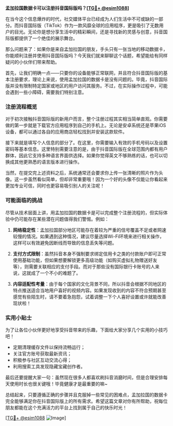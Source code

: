 **孟加拉国数据卡可以注册抖音国际版吗？[[TG💪+ @esim1088](https://t.me/s/esim1088)]**

在当今这个信息爆炸的时代，社交媒体平台已经成为人们生活中不可或缺的一部分。而抖音国际版（TikTok）作为一款风靡全球的应用程序，更是吸引了无数用户的目光。无论你是想分享生活中的精彩瞬间，还是寻找新的灵感与创意，抖音国际版都提供了一个绝佳的展示舞台。

那么问题来了：如果你是来自孟加拉国的朋友，手头只有一张当地的移动数据卡，你能顺利注册并使用抖音国际版吗？今天我们就来聊聊这个话题，希望能给有同样疑问的小伙伴们带来帮助。

首先，让我们明确一点——只要你的设备能够正常联网，并且符合抖音国际版的基本注册要求，理论上来说，使用孟加拉国的数据卡是没有问题的。毕竟，抖音国际版并没有限制特定国家或地区的用户访问其服务。不过，在实际操作过程中，可能会遇到一些小障碍，需要我们特别注意。

### 注册流程概览

对于初次接触抖音国际版的新用户而言，整个注册过程其实相当简单直观。你需要做的第一步就是下载官方应用程序到自己的手机上。无论是安卓系统还是苹果iOS设备，都可以通过各自的应用商店轻松找到并安装这款软件。

接下来就是填写个人信息的部分了。在这里，你需要输入有效的手机号码以及设置密码等基本信息。这里特别需要注意的是，由于抖音国际版在全球范围内都有用户群体，因此它支持多种语言界面供选择。如果你觉得英文不够熟练的话，也可以切换成其他更熟悉的语言版本进行操作。

当然，在提交完上述资料之后，系统通常还会要求你上传一张清晰的照片作为头像。这一步虽然看似简单，但却非常重要哦！因为一个好的头像不仅能让你看起来更加专业可信，同时也更容易吸引别人的关注呢！

### 可能面临的挑战

尽管从技术层面上讲，用孟加拉国的数据卡是可以完成整个注册流程的，但实际体验中仍可能存在某些潜在问题值得我们警惕。例如：

1. **网络稳定性**：孟加拉国部分地区可能存在着较为严重的信号覆盖不足或者网速较慢的情况。如果遇到这种情况，建议尽量选择Wi-Fi环境来进行相关操作，这样可以有效避免因断线而导致的信息丢失等问题。
   
2. **支付方式限制**：虽然抖音本身不强制要求绑定信用卡之类的付款账户即可正常使用基础功能，但如果想要解锁更多高级功能（如购买虚拟礼物赠送好友等），则需要关联相应的支付手段。而对于那些没有国际银行卡账号的人来说，这就成了一个不小的难题了。

3. **内容适配性考量**：由于每个国家的文化背景不同，所以抖音会根据不同地区的特点推送适合当地用户喜好的视频内容。如果发现收到的内容不符合预期甚至感觉有些陌生时，请不要着急抱怨，试着调整一下个人喜好设置或许就能改善现状啦！

### 实用小贴士

为了让各位小伙伴更好地享受抖音带来的乐趣，下面给大家分享几个实用的小技巧吧！

- 定期清理缓存文件以保持流畅运行；
- 关注官方账号获取最新资讯；
- 积极参与社区互动交流心得；
- 利用搜索工具发现隐藏宝藏创作者。

最后还要提醒大家一句：虽然现在很多人都喜欢刷抖音消磨时间，但是合理安排每天使用时长也很关键哦！毕竟健康才是最重要的嘛~

总结起来，只要遵循正确的步骤并且克服掉一些常见的困难点，孟加拉国的数据卡完全能够满足你在抖音国际版上的所有需求。希望这篇文章对你有所帮助，祝每位朋友都能在这个充满活力的平台上找到属于自己的快乐时光！

[[TG💪+ @esim1088](https://t.me/s/esim1088) ![Image](https://i.postimg.cc/4NQfJmqS/Snipaste-2025-05-13-00-14-12.png)]